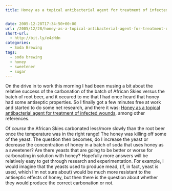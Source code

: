 ```yaml
---
title: Honey as a topical antibacterial agent for treatment of infected wounds


date: 2005-12-28T17:34:50+00:00
url: /2005/12/28/honey-as-a-topical-antibacterial-agent-for-treatment-of-infected-wounds/
short-url:
  - http://bit.ly/e4zHdn
categories:
  - Soda Brewing
tags:
  - soda brewing
  - honey
  - sweetener
  - sugar
---
```

On the drive in to work this morning I had been musing a bit about the relative success of the carbonation of the batch of African Skies versus the batch of root beer, and it occured to me that I had once heard that honey had some antiseptic properties. So I finally got a few minutes free at work and started to do some net research, and there it was: <a href="http://www.worldwidewounds.com/2001/november/Molan/honey-as-topical-agent.html">Honey as a topical antibacterial agent for treatment of infected wounds</a>, among other references.
  
Of <em>course</em> the African Skies carbonated less/more slowly than the root beer once the temperature was in the right range! The honey was killing off some of the yeast. The question then becomes, do I increase the yeast or decrease the concentration of honey in a batch of soda that uses honey as a sweetener? Are there yeasts that are going to be better or worse for carbonating in solution with honey? Hopefully more answers will be relatively easy to get through research and experimentation. For example, I would imagine that the yeasts used to produce mead, (if, in fact, yeast is used, which I'm not sure about) would be much more resistant to the antiseptic effects of honey, but then there is the question about whether they would produce the correct carbonation or not.